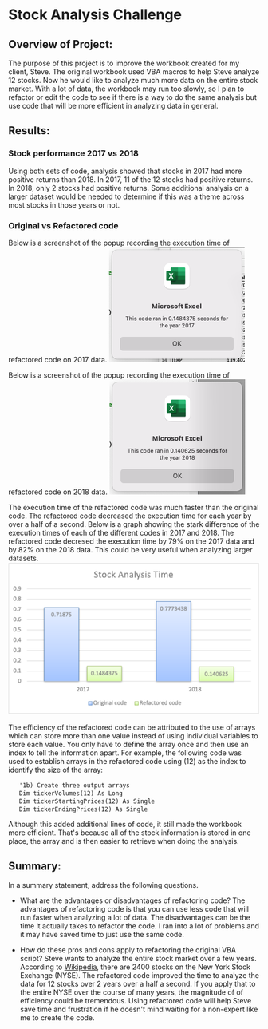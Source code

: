 # Stock Analysis Challenge

## Overview of Project: 
The purpose of this project is to improve the workbook created for my client, Steve. The original workbook used VBA macros to help Steve analyze 12 stocks. Now he would like to analyze much more data on the entire stock market. With a lot of data, the workbook may run too slowly, so I plan to refactor or edit the code to see if there is a way to do the same analysis but use code that will be more efficient in analyzing data in general.  

## Results: 

### Stock performance 2017 vs 2018
Using both sets of code, analysis showed that stocks in 2017 had more positive returns than 2018. In 2017, 11 of the 12 stocks had positive returns.  In 2018, only 2 stocks had positive returns.  Some additional analysis on a larger dataset would be needed to determine if this was a theme across most stocks in those years or not.  
### Original vs Refactored code
Below is a screenshot of the popup recording the execution time of refactored code on 2017 data. 
![2017-screenshot](https://github.com/ereekaj/stock-analysis/blob/main/Resources/VBA_Challenge_2017.png)

Below is a screenshot of the popup recording the execution time of refactored code on 2018 data. 
![2018-screenshot](https://github.com/ereekaj/stock-analysis/blob/main/Resources/VBA_Challenge_2018.png)

The execution time of the refactored code was much faster than the original code. The refactored code decreased the execution time for each year by over a half of a second.  Below is a graph showing the stark difference of the execution times of each of the different codes in 2017 and 2018.  The refactored code decresed the execution time by 79% on the 2017 data and by 82% on the 2018 data.  This could be very useful when analyzing larger datasets. 
![graph-time-comparison.png](https://github.com/ereekaj/stock-analysis/blob/main/Resources/Graph-time-comparison.png)

The efficiency of the refactored code can be attributed to the use of arrays which can store more than one value instead of using individual variables to store each value.  You only have to define the array once and then use an index to tell the information apart.  For example, the following code was used to establish arrays in the refactored code using (12) as the index to identify the size of the array:
```
   '1b) Create three output arrays
   Dim tickerVolumes(12) As Long
   Dim tickerStartingPrices(12) As Single
   Dim tickerEndingPrices(12) As Single
```
Although this added additional lines of code, it still made the workbook more efficient. That's because all of the stock information is stored in one place, the array and is then easier to retrieve when doing the analysis. 

## Summary: 
In a summary statement, address the following questions.
- What are the advantages or disadvantages of refactoring code?
The advantages of refactoring code is that you can use less code that will run faster when analyzing a lot of data.  The disadvantages can be the time it actually takes to refactor the code.  I ran into a lot of problems and it may have saved time to just use the same code. 

- How do these pros and cons apply to refactoring the original VBA script?
Steve wants to analyze the entire stock market over a few years.  According to [Wikipedia](https://en.wikipedia.org/wiki/New_York_Stock_Exchange), there are 2400 stocks on the New York Stock Exchange (NYSE). The refactored code improved the time to analyze the data for 12 stocks over 2 years over a half a second.  If you apply that to the entire NYSE over the course of many years, the magnitude of of efficiency could be tremendous.  Using refactored code will help Steve save time and frustration if he doesn't mind waiting for a non-expert like me to create the code. 
